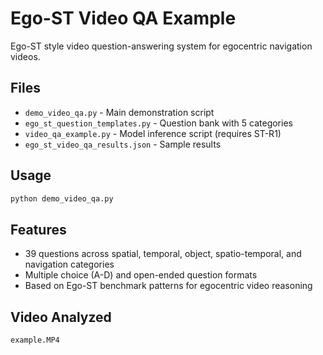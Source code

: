 # Ego-ST Video QA Example

Ego-ST style video question-answering system for egocentric navigation videos.

## Files
- `demo_video_qa.py` - Main demonstration script
- `ego_st_question_templates.py` - Question bank with 5 categories
- `video_qa_example.py` - Model inference script (requires ST-R1)
- `ego_st_video_qa_results.json` - Sample results

## Usage
```bash
python demo_video_qa.py
```

## Features
- 39 questions across spatial, temporal, object, spatio-temporal, and navigation categories
- Multiple choice (A-D) and open-ended question formats
- Based on Ego-ST benchmark patterns for egocentric video reasoning

## Video Analyzed
`example.MP4`